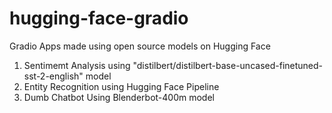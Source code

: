 # hugging-face-gradio
Gradio Apps made using open source models on Hugging Face
1. Sentimemt Analysis using "distilbert/distilbert-base-uncased-finetuned-sst-2-english" model
2. Entity Recognition using Hugging Face Pipeline
3. Dumb Chatbot Using Blenderbot-400m model
